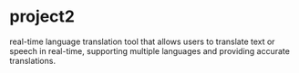 # project2
real-time language translation tool that allows users to translate text or speech in real-time, supporting multiple languages and providing accurate translations.

